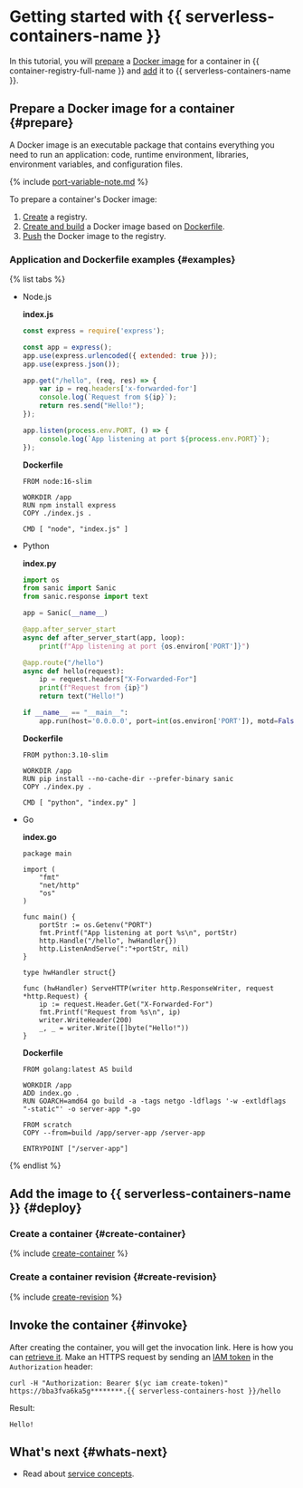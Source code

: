 # Getting started with {{ serverless-containers-name }}

In this tutorial, you will [prepare](#prepare) a [Docker image](../../container-registry/concepts/docker-image.md) for a container in {{ container-registry-full-name }} and [add](#deploy) it to {{ serverless-containers-name }}.

## Prepare a Docker image for a container {#prepare}

A Docker image is an executable package that contains everything you need to run an application: code, runtime environment, libraries, environment variables, and configuration files.

{% include [port-variable-note.md](../../_includes/serverless-containers/port-variable-note.md) %}

To prepare a container's Docker image:
1. [Create](../../container-registry/operations/registry/registry-create.md) a registry.
1. [Create and build](../../container-registry/operations/docker-image/docker-image-create.md) a Docker image based on [Dockerfile](https://docs.docker.com/engine/reference/builder/).
1. [Push](../../container-registry/operations/docker-image/docker-image-push.md) the Docker image to the registry.

### Application and Dockerfile examples {#examples}

{% list tabs %}

- Node.js

   **index.js**

   ```js
   const express = require('express');

   const app = express();
   app.use(express.urlencoded({ extended: true }));
   app.use(express.json());

   app.get("/hello", (req, res) => {
       var ip = req.headers['x-forwarded-for']
       console.log(`Request from ${ip}`);
       return res.send("Hello!");
   });

   app.listen(process.env.PORT, () => {
       console.log(`App listening at port ${process.env.PORT}`);
   });
   ```

   **Dockerfile**

   ```
   FROM node:16-slim

   WORKDIR /app
   RUN npm install express
   COPY ./index.js .

   CMD [ "node", "index.js" ]
   ```

- Python

   **index.py**

   ```python
   import os
   from sanic import Sanic
   from sanic.response import text

   app = Sanic(__name__)

   @app.after_server_start
   async def after_server_start(app, loop):
       print(f"App listening at port {os.environ['PORT']}")

   @app.route("/hello")
   async def hello(request):
       ip = request.headers["X-Forwarded-For"]
       print(f"Request from {ip}")
       return text("Hello!")

   if __name__ == "__main__":
       app.run(host='0.0.0.0', port=int(os.environ['PORT']), motd=False, access_log=False)
   ```

   **Dockerfile**

   ```
   FROM python:3.10-slim

   WORKDIR /app
   RUN pip install --no-cache-dir --prefer-binary sanic
   COPY ./index.py .

   CMD [ "python", "index.py" ]
   ```

- Go

   **index.go**

   ```golang
   package main

   import (
       "fmt"
       "net/http"
       "os"
   )

   func main() {
       portStr := os.Getenv("PORT")
       fmt.Printf("App listening at port %s\n", portStr)
       http.Handle("/hello", hwHandler{})
       http.ListenAndServe(":"+portStr, nil)
   }

   type hwHandler struct{}

   func (hwHandler) ServeHTTP(writer http.ResponseWriter, request *http.Request) {
       ip := request.Header.Get("X-Forwarded-For")
       fmt.Printf("Request from %s\n", ip)
       writer.WriteHeader(200)
       _, _ = writer.Write([]byte("Hello!"))
   }
   ```

   **Dockerfile**

   ```
   FROM golang:latest AS build

   WORKDIR /app
   ADD index.go .
   RUN GOARCH=amd64 go build -a -tags netgo -ldflags '-w -extldflags "-static"' -o server-app *.go

   FROM scratch
   COPY --from=build /app/server-app /server-app

   ENTRYPOINT ["/server-app"]
   ```

{% endlist %}

## Add the image to {{ serverless-containers-name }} {#deploy}

### Create a container {#create-container}

{% include [create-container](../../_includes/serverless-containers/create-container.md) %}

### Create a container revision {#create-revision}

{% include [create-revision](../../_includes/serverless-containers/create-revision.md) %}

## Invoke the container {#invoke}

After creating the container, you will get the invocation link. Here is how you can [retrieve it](../operations/invoke.md#link). Make an HTTPS request by sending an [IAM token](../../iam/concepts/authorization/iam-token.md) in the `Authorization` header:

```
curl -H "Authorization: Bearer $(yc iam create-token)" https://bba3fva6ka5g********.{{ serverless-containers-host }}/hello
```

Result:

```
Hello!
```

## What's next {#whats-next}

* Read about [service concepts](../concepts/invoke.md).
